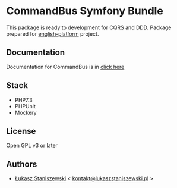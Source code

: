 # CommandBus Symfony Bundle

This package is ready to development for CQRS and DDD. 
Package prepared for [english-platform](https://github.com/ferdyrurka/english-platform) project.

## Documentation

Documentation for CommandBus is in [click here](docs/index.md) 

## Stack

* PHP7.3
* PHPUnit
* Mockery

## License 

Open GPL v3 or later

## Authors

* [Łukasz Staniszewski](http://lukaszstaniszewski.pl) < kontakt@lukaszstaniszewski.pl >